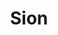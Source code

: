 ---
title:			"Sion"
post_path:	2018-08-19-sion-valais-switzerland
date_start:	2018/08/19
date_end:		2018/08/20
lat:        46.2257
lon:        7.2952
metadata:
  - year: 2018
  - cities:
      - Sion
  - countries:
      - Switzerland
  - continents:
      - Europe
  - regions:
      - Europe
photos:
  - ext:    01.jpg
    class:  vertical half
  - ext:    02.jpg
    class:  vertical half
  - ext:    03.jpg
    class:  horizontal
---